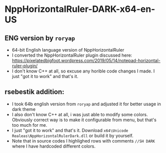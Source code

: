 # NppHorizontalRuler-DARK-x64-en-US

## ENG version by `roryap`

* 64-bit English language version of NppHorizontalRuler
* I converted the NppHorizontalRuler plugin discussed here:
https://pixelatedbigfoot.wordpress.com/2019/05/14/notepad-horizontal-ruler-plugin/
* I don't know C++ at all, so excuse any horible code changes I made.  I just "got it to work" and that's it.

## rsebestik addition:

* I took 64b english version from `roryap` and adjusted it for better usage in dark theme
* I also don't know C++ at all, i was just able to modify some colors. Obviously correct way is to make it configurable from menu, but that's too much for me.
* I just "got it to work" and that's it. Download `x64\Unicode Realeas\NppHorizontalRulerDark.dll` or build it by yourself.
* Note that in source codes I highlighed rows with comments `//SH DARK` where I have hardcoded different colors.